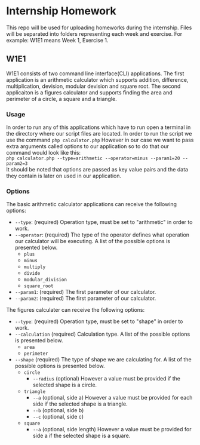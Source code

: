 # Internship Homework
This repo will be used for uploading homeworks during the internship.
Files will be separated into folders representing each week and exercise. For example: W1E1 means Week 1, Exercise 1.

## W1E1
W1E1 consists of two command line interface(CLI) applications. 
The first application is an arithmetic calculator which supports addition, difference, multiplication, devision, modular devision and square root.
The second applicaiton is a figures calculator and supports finding the area and perimeter of a circle, a square and a triangle.

### Usage
In order to run any of this applications which have to run open a terminal in the directory where our script files are located.
In order to run the script we use the command `php calculator.php`
However in our case we want to pass extra arguments called options to our application so to do that our command would look like this:<br/>
`php calculator.php --type=arithmetic --operator=minus --param1=20 --param2=3`<br/>
It should be noted that options are passed as key value pairs and the data they contain is later on used in our application.

### Options
The basic arithmetic calculator applications can receive the following options:
- `--type`: (required) Operation type, must be set to "arithmetic" in order to work.
- `--operator`: (required) The type of the operator defines what operation our calculator will be executing. A list of the possible options is presented below.
  - `plus`
  - `minus`
  - `multiply`
  - `divide`
  - `modular_division`
  - `square_root`
- `--param1`: (required) The first parameter of our calculator.
- `--param2`: (required) The first parameter of our calculator.

The figures calculater can receive the following options:
- `--type`: (required) Operation type, must be set to "shape" in order to work.
- `--calculation` (required) Calculation type. A list of the possible options is presented below.
  - `area`
  - `perimeter`
- `--shape` (required) The type of shape we are calculating for. A list of the possible options is presented below.
  - `circle`
    - `--radius` (optional) However a value must be provided if the selected shape is a circle.
  - `triangle`
    - `--a` (optional, side a) However a value must be provided for each side if the selected shape is a triangle.
    - `--b` (optional, side b)
    - `--c` (optional, side c)
  - `square`
    - `--a` (optional, side length) However a value must be provided for side a if the selected shape is a square.


